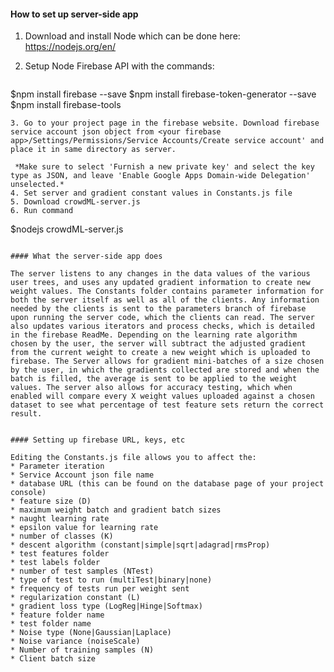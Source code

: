 #### How to set up server-side app

1. Download and install Node which can be done here: https://nodejs.org/en/
2. Setup Node Firebase API with the commands:

   ```
  $npm install firebase --save
  $npm install firebase-token-generator --save
  $npm install firebase-tools
  ```
3. Go to your project page in the firebase website. Download firebase service account json object from <your firebase app>/Settings/Permissions/Service Accounts/Create service account' and place it in same directory as server. 

   *Make sure to select 'Furnish a new private key' and select the key type as JSON, and leave 'Enable Google Apps Domain-wide Delegation' unselected.*
4. Set server and gradient constant values in Constants.js file
5. Download crowdML-server.js 
6. Run command

  ```
  $nodejs crowdML-server.js
  ```

#### What the server-side app does

 The server listens to any changes in the data values of the various user trees, and uses any updated gradient information to create new weight values. The Constants folder contains parameter information for both the server itself as well as all of the clients. Any information needed by the clients is sent to the parameters branch of firebase upon running the server code, which the clients can read. The server also updates various iterators and process checks, which is detailed in the firebase ReadMe. Depending on the learning rate algorithm chosen by the user, the server will subtract the adjusted gradient from the current weight to create a new weight which is uploaded to firebase. The Server allows for gradient mini-batches of a size chosen by the user, in which the gradients collected are stored and when the batch is filled, the average is sent to be applied to the weight values. The server also allows for accuracy testing, which when enabled will compare every X weight values uploaded against a chosen dataset to see what percentage of test feature sets return the correct result.


#### Setting up firebase URL, keys, etc

Editing the Constants.js file allows you to affect the:
* Parameter iteration
* Service Account json file name
* database URL (this can be found on the database page of your project console)
* feature size (D)
* maximum weight batch and gradient batch sizes
* naught learning rate
* epsilon value for learning rate
* number of classes (K)
* descent algorithm (constant|simple|sqrt|adagrad|rmsProp)
* test features folder
* test labels folder
* number of test samples (NTest)
* type of test to run (multiTest|binary|none)
* frequency of tests run per weight sent
* regularization constant (L)
* gradient loss type (LogReg|Hinge|Softmax)
* feature folder name
* test folder name
* Noise type (None|Gaussian|Laplace)
* Noise variance (noiseScale)
* Number of training samples (N)
* Client batch size


